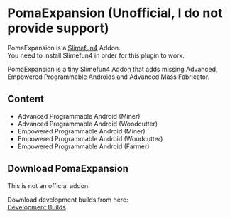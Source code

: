 # PomaExpansion (Unofficial, I do not provide support)
PomaExpansion is a [Slimefun4](https://github.com/TheBusyBiscuit/Slimefun4/) Addon.<br>
You need to install Slimefun4 in order for this plugin to work.

PomaExpansion is a tiny Slimefun4 Addon that adds missing Advanced, Empowered Programmable Androids and Advanced Mass Fabricator.<br>


## Content
- Advanced Programmable Android (Miner)
- Advanced Programmable Android (Woodcutter)
- Empowered Programmable Android (Miner)
- Empowered Programmable Android (Woodcutter)
- Empowered Programmable Android (Farmer)

## Download PomaExpansion
This is not an official addon.

Download development builds from here:<br>
[Development Builds](https://github.com/TheOld-Crafters/PomaExpansion/releases)

